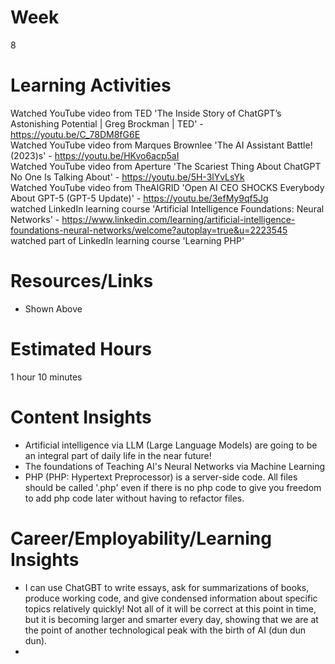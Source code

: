# Week
8
# Learning Activities
Watched YouTube video from TED 'The Inside Story of ChatGPT’s Astonishing Potential | Greg Brockman | TED' - https://youtu.be/C_78DM8fG6E     
Watched YouTube video from Marques Brownlee 'The AI Assistant Battle! (2023)s' - https://youtu.be/HKvo6acp5aI        
Watched YouTube video from Aperture 'The Scariest Thing About ChatGPT No One Is Talking About' - https://youtu.be/5H-3lYvLsYk       
Watched YouTube video from TheAIGRID 'Open AI CEO SHOCKS Everybody About GPT-5 (GPT-5 Update)' - https://youtu.be/3efMy9qf5Jg      
watched LinkedIn learning course 'Artificial Intelligence Foundations: Neural Networks' - https://www.linkedin.com/learning/artificial-intelligence-foundations-neural-networks/welcome?autoplay=true&u=2223545      
watched part of LinkedIn learning course 'Learning PHP'
# Resources/Links
- Shown Above
# Estimated Hours
1 hour 10 minutes
# Content Insights
- Artificial intelligence via LLM (Large Language Models) are going to be an integral part of daily life in the near future!        
- The foundations of Teaching AI's Neural Networks via Machine Learning        
- PHP (PHP: Hypertext Preprocessor) is a server-side code. All files should be called '.php' even if there is no php code to give you freedom to add php code later without having to refactor files.
# Career/Employability/Learning Insights
- I can use ChatGBT to write essays, ask for summarizations of books, produce working code, and give condensed information about specific topics relatively quickly! Not all of it will be correct at this point in time, but it is becoming larger and smarter every day, showing that we are at the point of another technological peak with the birth of AI (dun dun dun).       
- 